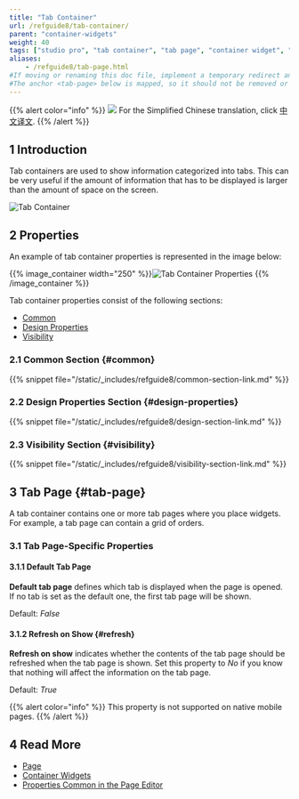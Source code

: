 ```yaml
---
title: "Tab Container"
url: /refguide8/tab-container/
parent: "container-widgets"
weight: 40
tags: ["studio pro", "tab container", "tab page", "container widget", "widget"]
aliases:
    - /refguide8/tab-page.html
#If moving or renaming this doc file, implement a temporary redirect and let the respective team know they should update the URL in the product. See Mapping to Products for more details.
#The anchor <tab-page> below is mapped, so it should not be removed or changed.
---
```


{{% alert color="info" %}}
<img src="attachments/chinese-translation/china.png" style="display: inline-block; margin: 0" /> For the Simplified Chinese translation, click [中文译文](https://cdn.mendix.tencent-cloud.com/documentation/refguide8/tab-container.pdf).
{{% /alert %}}

## 1 Introduction

Tab containers are used to show information categorized into tabs. This can be very useful if the amount of information that has to be displayed is larger than the amount of space on the screen.

![Tab Container](/attachments/refguide8/modeling/pages/container-widgets/tab-container/tab-container.png)

## 2 Properties

An example of tab container properties is represented in the image below:

{{% image_container width="250" %}}![Tab Container Properties](/attachments/refguide8/modeling/pages/container-widgets/tab-container/tab-container-properties.png)
{{% /image_container %}}

Tab container properties consist of the following sections:

* [Common](#common)
* [Design Properties](#design-properties)
* [Visibility](#visibility)

### 2.1 Common Section {#common}

{{% snippet file="/static/_includes/refguide8/common-section-link.md" %}}

### 2.2 Design Properties Section {#design-properties}

{{% snippet file="/static/_includes/refguide8/design-section-link.md" %}} 

### 2.3 Visibility Section {#visibility}

{{% snippet file="/static/_includes/refguide8/visibility-section-link.md" %}}

## 3 Tab Page {#tab-page}

A tab container contains one or more tab pages where you place widgets. For example, a tab page can contain a grid of orders.

### 3.1 Tab Page-Specific Properties

#### 3.1.1 Default Tab Page

**Default tab page** defines which tab is displayed when the page is opened. If no tab is set as the default one, the first tab page will be shown. 

Default: *False*

#### 3.1.2 Refresh on Show {#refresh}

**Refresh on show** indicates whether the contents of the tab page should be refreshed when the tab page is shown. Set this property to *No* if you know that nothing will affect the information on the tab page.

Default: *True*

{{% alert color="info" %}}
This property is not supported on native mobile pages.
{{% /alert %}}

## 4 Read More

* [Page](/refguide8/page/)
* [Container Widgets](/refguide8/container-widgets/)
* [Properties Common in the Page Editor](/refguide8/common-widget-properties/)
